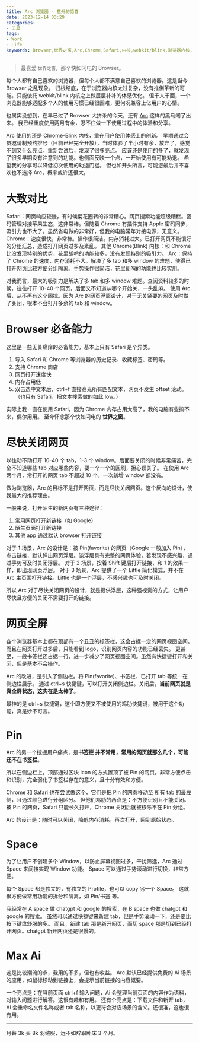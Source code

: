 ```yaml
---
title: Arc 浏览器 - 意外的惊喜
date: 2023-12-14 03:29
categories:
- 工具
tags:
- Work
- Life
keywords: Browser,世界之窗,Arc,Chrome,Safari,内核,webkit/blink,浏览器内核,网页打开速度,内存占用,用户体感,使用体验,体验分享,操作简洁,功能实用,速度快,内存消耗,网页分组,多tab和多window,网页全屏,快捷键操作,侧边栏,Pin标记,网页全屏,快速关闭网页,AI场景应用,网页内容摘要,下载文件重命名,Ctrl+f文本高亮,导入历史记录,收藏,密码,网页搜索功能,内存占用,导航标签,滚动切换Space
---
```


> 最喜爱 `世界之窗`，那个快如闪电的 Browser。

每个人都有自己喜欢的浏览器，但每个人都不满意自己喜欢的浏览器。这是当今 Browser 之乱现象。
归根结底，在于浏览器内核太过复杂，没有推倒革新的可能。只能依托 webkit/blink 内核之上做层层补补的体感优化。
但千人千面，一个浏览器能够适配多个人的使用习惯已经很困难，更何况兼容上亿用户的心情。

也属实没想到，在早已过了 Browser 大拼杀的今天，还有 [Arc](https://arc.net/) 这样的黑马闯了出来。
我已经重度使用两月有余，忍不住做一下使用过程中的体验和分享。

Arc 使用的还是 Chrome-Blink 内核，重在用户使用体感上的创新。
早期通过会员邀请制预约排号（目前已经完全开放），当时体验了半小时有余，放弃了，感觉不到又什么亮点。重新尝试后，发现了很多亮点。
应该还是使用的多了，就发现了很多早期没有注意到的功能。也侧面反映一个点，一开始使用有可能劝退。
希望我的分享可以降低初次使用的劝退门槛。
但也如开头所言，可能您最后并不喜欢也不选择 Arc，概率或许还很大。

<!-- more -->

# 大致对比

Safari：网页响应较慢，有时候菊花圈转的非常糟心。网页搜索功能超级糟糕。密码管理对接苹果生态，这非常棒。但随着 Chrome 有插件支持 Apple 密码同步，吸引力也不大了。虽然省电做的非常好，但我的电脑常年对接电源，无意义。
Chrome：速度很快，非常棒。操作很简洁。内存消耗过大。已打开网页不能很好的分组汇总，造成打开网页过多及紊乱。
其他 Chrome(Blink) 内核：和 Chrome 比没发现特别的优势，花里胡哨的功能较多，没有发现特别的吸引力。
Arc：保持了 Chrome 的速度，内存消耗不大。解决了多 tab 和多 window 的难题，使得已打开网页比较方便分组隔离。手势操作很简洁，花里胡哨的功能也比较实用。

对我而言，最大的吸引力是解决了多 tab 和多 window 难题。查阅资料较多的时候，往往打开 10-40 个网页，后面又不知道从哪个开始关，一头乱麻。
使用 Arc 后，从不再有这个困扰。因为 Arc 的网页浮窗设计，对于无关紧要的网页及时做了关闭，根本不会打开多余的 tab 和 window。

# Browser 必备能力

这里是一些无关痛痒的必备能力，基本上只有 Safari 是个异类。

1. 导入 Safari 和 Chrome 等浏览器的历史记录、收藏标签、密码等。
2. 支持 Chrome 商店
3. 网页打开速度快
4. 内存占用低
3. 双击选中文本后，ctrl+f 直接高光所有匹配文本，网页不发生 offset 滚动。（也只有 Safari，把文本搜索做的如此 low。）

实际上我一直在使用 Safari，因为 Chrome 内存占用太高了，我的电脑有些搞不来，偶尔用用。
至今怀念那个快如闪电的 **世界之窗**。

# 尽快关闭网页

以往动不动打开 10-40 个 tab，1-3 个 window。后面要关闭的时候非常痛苦，完全不知道哪些 tab 对应哪些内容，要一个一个的回刷，担心误关了。
在使用 Arc 两个月，常打开的网页 tab 不超过 10 个，一次新增 window 都没有。

做为浏览器，Arc 的目标不是打开网页，而是尽快关闭网页。这个反向的设计，使我最大的推荐理由。

一般来说，打开陌生的新网页有三种途径：
1. 常用网页打开新链接（如 Google）
2. 陌生页面打开新链接
3. 其他 app 通过默认 browser 打开链接

对于 1 场景，Arc 的设计是：被 Pin(favorite) 的网页（Google 一般加入 Pin），点击链接，默认弹出网页浮层。该浮层具有完整的网页体验，若发现不感兴趣，通过手势可及时关闭浮层。
对于 2 场景，按着 Shift 键后打开链接，和 1 的效果一样，即出现网页浮层。
对于 3 场景，Arc 提供了一个 Little 简化模式，并不在 Arc 主页面打开链接。Little 也是一个浮层，不感兴趣也可及时关闭。

所以 Arc 对于尽快关闭网页的设计，就是提供浮层，这种强视觉的方式，让用户尽快且方便的关闭不需要打开的链接。

# 网页全屏

各个浏览器基本上都在顶部有一个丑丑的标签栏，这会占据一定的网页视图空间。而且在网页打开过多后，只能看到 logo，识别网页内容的功能已经丢失。
更甚至，一般书签栏还占据一行，进一步减少了网页视图空间。虽然有快捷键打开和关闭，但是基本不会操作。

Arc 的改进，是引入了侧边栏。将 Pin(favorite)、书签栏、已打开 tab 等统一在侧边栏展示。
通过 ctrl+s 快捷键，可以打开关闭侧边栏。关闭后，**当前网页就是真全屏状态，这实在是太棒了**。

最神的是 ctrl+s 快捷键，这个即方便又不被使用的鸡肋快捷键，被用于这个功能，真是妙不可言。

# Pin

Arc 的另一个挖掘用户痛点，是**书签栏 并不常用，常用的网页就那么几个，可能还不在书签栏**。

所以在侧边栏上，顶部通过区块 Icon 的方式置顶了被 Pin 的网页。非常方便点击和识别，完全弱化了书签栏存在的意义，且十分有效和方便。

Chrome 和 Safari 也在尝试做这个，它们是把 Pin 的网页移动至 所有 tab 的最左侧，且通过颜色进行分组区分。
但他们鸡肋的两点是：不方便识别且不能关闭。被 Pin 的网页，Safari 只能长久打开，Chrome 关闭后就被移除不在 Pin 分组。

Arc 的设计是：随时可以关闭，降低内存消耗。再次打开，回到原始状态。

# Space

为了让用户不创建多个 Window，以防止屏幕视图过多，干扰筛选，Arc 通过 Space 来间接实现 Window 功能。
Space 可以通过手势滚动进行切换，非常方便。

每个 Space 都是独立的，有独立的 Profile，也可以 copy 另一个 Space。
这就很方便做常用功能的拆分和隔离，如 Pin/书签 等。

我经常在 A space 做 chatgpt 和 google 的搜索，在 B space 也做 chatgpt 和 google 的搜索。
虽然可以通过快捷键来新建 tab，但是手势滚动一下，还是要比按下键盘舒服的多。
而且，新建 tab 那是新开网页，而切 space 那是切到已经打开网页。chatgpt 新开网页还是很慢的。

# Max Ai

这是比较潮流的点，我用的不多，但也有收益。
Arc 默认已经提供免费的 Ai 场景的应用，如鼠标移动到链接上，会提示当前链接的内容概要。

一个亮点是：在当前页面 ctrl+f 输入问题，Ai 会整理当前页面的内容作为语料，对输入问题进行解答。这很有趣和有用。
还有个亮点是：下载文件和新开 tab，Ai 会重命名文件名称或者 tab 名称，以更符合对应场景的含义。还很准，这也很有用。

___

月薪 3k 买 8k 羽绒服，远不如辞职卧床 3 个月。
